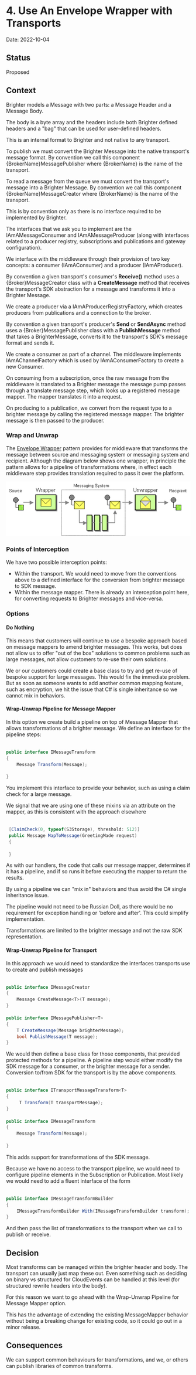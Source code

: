 # 4. Use An Envelope Wrapper with Transports

Date: 2022-10-04

## Status

Proposed

## Context

Brighter models a Message with two parts: a Message Header and a Message Body. 

The body is a byte array and the headers include both Brighter defined headers and a "bag" that can be used for user-defined headers.

This is an internal format to Brighter and not native to any transport.

To publish we must convert the Brighter Message into the native transport's message format. By convention we call this component {BrokerName}MessagePublisher where {BrokerName} is the name of the transport.

To read a message from the queue we must convert the transport's message into a Brighter Message. By convention we call this component {BrokerName}MessageCreator where {BrokerName} is the name of the transport.

This is by convention only as there is no interface required to be implemented by Brighter.

The interfaces that we ask you to implement are the IAmAMessageConsumer and IAmAMessageProducer (along with interfaces related to a producer registry, subscriptions and publications and gateway configuration).

We interface with the middleware through their provision of two key concepts: a consumer (IAmAConsumer) and a producer (IAmAProducer).

By convention a given transport's consumer's **Receive()** method uses a {Broker}MessageCreator class with a **CreateMessage** method that receives the transport's SDK abstraction for a message and transforms it into a Brighter Message.

We create a producer via a IAmAProducerRegistryFactory, which creates  producers from publications and a connection to the broker.
                                                                                                    
By convention a given transport's producer's **Send** or **SendAsync** method uses a {Broker}MessagePublisher class with a **PublishMessage** method that takes a BrighterMessage, converts it to the transport's SDK's message format and sends it.

We create a consumer as part of a channel. The middleware implements IAmAChannelFactory which is used by IAmAConsumerFactory to create a new Consumer.

On consuming from a subscription, once the raw message from the middleware is translated to a Brighter message the message pump passes through a translate message step, which looks up a registered message mapper. The mapper translates it into a request.

On producing to a publication, we convert from the request type to a brighter message by calling the registered message mapper. The brighter message is then passed to the producer.

### Wrap and Unwrap

The [Envelope Wrapper](https://www.enterpriseintegrationpatterns.com/patterns/messaging/EnvelopeWrapper.html) pattern provides for middleware that transforms the message between source and messaging system or messaging system and recipient. 
Although the diagram below shows one wrapper, in principle the pattern allows for a pipeline of transformations where, in effect each middleware step provides translation required to pass it over the platform.

![Wrapper](images/Wrapper.gif)

### Points of Interception

We have two possible interception points:

- Within the transport. We would need to move from the conventions above to a defined interface for the conversion from brighter message to SDK message. 
- Within the message mapper. There is already an interception point here, for converting requests to Brighter messages and vice-versa.
         
### Options

#### Do Nothing                        

This means that customers will continue to use a bespoke approach based on message mappers to amend brighter messages. This works, but does not allow us to offer "out of the box" solutions to common problems such as large messages, not allow customers to re-use their own solutions.
                                                                                                      
We or our customers could create a base class to try and get re-use of bespoke support for large messages. This would fix the immediate problem. But as soon as someone wants to add another common mapping feature, such as encryption, we hit the issue that C# is single inheritance so we cannot mix in behaviors.

#### Wrap-Unwrap Pipeline for Message Mapper

In this option we create build a pipeline on top of Message Mapper that allows transformations of a brighter message. We define an interface for the pipeline steps:

```csharp

public interface IMessageTransform
{
    Message Transform(Message);

}
```

You implement this interface to provide your behavior, such as using a claim check for a large message.

We signal that we are using one of these mixins via an attribute on the mapper, as this is consistent with the approach elsewhere

```csharp

 [ClaimCheck(0, typeof(S3Storage), threshold: 512)]
 public Message MapToMessage(GreetingMade request)
 {
 
 }

```

As with our handlers, the code that calls our message mapper, determines if it has a pipeline, and if so runs it before executing the mapper to return the results.

By using a pipeline we can "mix in" behaviors and thus avoid the C# single inheritance issue.

The pipeline would not need to be Russian Doll, as there would be no requirement for exception handling or 'before and after'. This could simplify implementation.

Transformations are limited to the brighter message and not the raw SDK representation.

#### Wrap-Unwrap Pipeline for Transport

In this approach we would need to standardize the interfaces transports use to create and publish messages

```csharp

public interface IMessageCreator
{
    Message CreateMessage<T>(T message);
}

public interface IMessagePublisher<T>
{
    T CreateMessage(Message brighterMessage);
    bool PublishMessage(T message);
}

```

We would then define a base class for those components, that provided protected methods for a pipeline. A pipeline step would either modify the SDK message for a consumer, or the brighter message for a sender. Conversion to/from SDK for the transport is by the above components.

```csharp

public interface ITransportMessageTransform<T>
{
     T Transform(T transportMessage);
}

public interface IMessageTransform
{
    Message Transform(Message);

}

```
 
This adds support for transformations of the SDK message.

Because we have no access to the transport pipeline, we would need to configure pipeline elements in the Subscription or Publication. Most likely we would need to add a fluent interface of the form

```csharp

public interface IMessageTransformBuilder
{
    IMessageTransformBuilder With(IMessageTransformBuilder transform);
}

```

And then pass the list of transformations to the transport when we call to publish or receive.

## Decision                                           
             
Most transforms can be managed within the brighter header and body. The transport can usually just map these out. Even something such as deciding on binary vs structured for CloudEvents can be handled at this level (for structured rewrite headers into the body).

For this reason we want to go ahead with the Wrap-Unwrap Pipeline for Message Mapper option. 

This has the advantage of extending the existing MessageMapper behavior without being a breaking change for existing code, so it could go out in a minor release.


## Consequences
                 
We can support common behaviours for transformations, and we, or others can publish libraries of common transforms.




